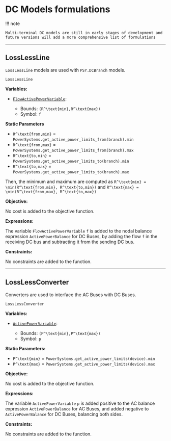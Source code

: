 # DC Models formulations

!!! note
    
    Multi-terminal DC models are still in early stages of development and future versions will add a more comprehensive list of formulations

* * *

## LossLessLine

`LossLessLine` models are used with `PSY.DCBranch` models.

```@docs
LossLessLine
```

**Variables:**

  - [`FlowActivePowerVariable`](@ref):
    
      + Bounds: ``(R^\text{min},R^\text{max})``
      + Symbol: ``f``

**Static Parameters**

  - ``R^\text{from,min}`` = `PowerSystems.get_active_power_limits_from(branch).min`
  - ``R^\text{from,max}`` = `PowerSystems.get_active_power_limits_from(branch).max`
  - ``R^\text{to,min}`` = `PowerSystems.get_active_power_limits_to(branch).min`
  - ``R^\text{to,max}`` = `PowerSystems.get_active_power_limits_to(branch).max`

Then, the minimum and maximum are computed as `R^\text{min} = \min(R^\text{from,min}, R^\text{to,min})` and `R^\text{max} = \min(R^\text{from,max}, R^\text{to,max})`

**Objective:**

No cost is added to the objective function.

**Expressions:**

The variable `FlowActivePowerVariable` ``f`` is added to the nodal balance expression `ActivePowerBalance` for DC Buses, by adding the flow ``f`` in the receiving DC bus and subtracting it from the sending DC bus.

**Constraints:**

No constraints are added to the function.

* * *

## LossLessConverter

Converters are used to interface the AC Buses with DC Buses.

```@docs
LossLessConverter
```

**Variables:**

  - [`ActivePowerVariable`](@ref):
    
      + Bounds: ``(P^\text{min},P^\text{max})``
      + Symbol: ``p``

**Static Parameters:**

  - ``P^\text{min}`` = `PowerSystems.get_active_power_limits(device).min`
  - ``P^\text{max}`` = `PowerSystems.get_active_power_limits(device).max`

**Objective:**

No cost is added to the objective function.

**Expressions:**

The variable `ActivePowerVariable` ``p`` is added positive to the AC balance expression `ActivePowerBalance` for AC Buses, and added negative to `ActivePowerBalance` for DC Buses, balancing both sides.

**Constraints:**

No constraints are added to the function.
